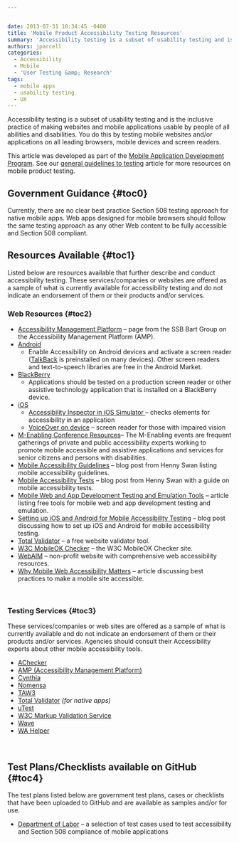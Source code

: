```yaml
---


date: 2013-07-31 10:34:45 -0400
title: 'Mobile Product Accessibility Testing Resources'
summary: 'Accessibility testing is a subset of usability testing and is the inclusive practice of making websites and mobile applications usable by people of all abilities and disabilities. You do this by testing mobile websites and/or applications on all leading browsers, mobile devices and screen readers. This article was developed as part of the Mobile Application'
authors: jparcell
categories:
  - Accessibility
  - Mobile
  - 'User Testing &amp; Research'
tags:
  - mobile apps
  - usability testing
  - UX
---
```


Accessibility testing is a subset of usability testing and is the inclusive practice of making websites and mobile applications usable by people of all abilities and disabilities. You do this by testing mobile websites and/or applications on all leading browsers, mobile devices and screen readers.

This article was developed as part of the [Mobile Application Development Program](https://digitalgov.sites.usa.gov/resources/mobile-application-development-program/ "Mobile Application Development Program"). See our [general guidelines to testing](https://digitalgov.sites.usa.gov/2013/08/22/mobile-product-testing-guidelines/ "Mobile Product Testing Guidelines and Resources") article for more resources on mobile product testing.

## <a name="x-Government Guidance"></a>Government Guidance {#toc0}

Currently, there are no clear best practice Section 508 testing approach for native mobile apps. Web apps designed for mobile browsers should follow the same testing approach as any other Web content to be fully accessible and Section 508 compliant.

## <a name="x-Resources Available"></a>Resources Available {#toc1}

Listed below are resources available that further describe and conduct accessibility testing. These services/companies or websites are offered as a sample of what is currently available for accessibility testing and do not indicate an endorsement of them or their products and/or services.

### <a name="x-Resources Available-Web Resources"></a>Web Resources {#toc2}

  * <a href="https://www.ssbbartgroup.com/amp/index.php" rel="nofollow">Accessibility Management Platform</a> &#8211; page from the SSB Bart Group on the Accessibility Management Platform (AMP).
  * <a href="http://developer.android.com/guide/topics/ui/accessibility/index.html" rel="nofollow">Android</a> 
      * Enable Accessibility on Android devices and activate a screen reader (<a href="https://play.google.com/store/apps/details?id=com.google.android.marvin.talkback" rel="nofollow">TalkBack</a> is preinstalled on many devices). Other screen readers and text-to-speech libraries are free in the Android Market.
  * <a href="http://us.blackberry.com/legal/accessibility.html" rel="nofollow">BlackBerry</a> 
      * Applications should be tested on a production screen reader or other assistive technology application that is installed on a BlackBerry device.
  * <a href="https://developer.apple.com/technologies/ios/accessibility.html" rel="nofollow">iOS</a> 
      * <a href="http://developer.apple.com/library/ios/#technotes/TestingAccessibilityOfiOSApps/TestAccessibilityonYourDevicewithVoiceOver/TestAccessibilityonYourDevicewithVoiceOver.html" rel="nofollow">Accessibility Inspector in iOS Simulator </a>– checks elements for accessibility in an application
      * <a href="http://www.apple.com/accessibility/voiceover/devicesupport.html" rel="nofollow">VoiceOver on device</a> – screen reader for those with impaired vision
  * [M-Enabling Conference Resources](http://www.m-enabling.com/)&#8211; The M-Enabling events are frequent gatherings of private and public accessibility experts working to promote mobile accessible and assistive applications and services for senior citizens and persons with disabilities.
  * <a href="http://www.iheni.com/mobile-accessibility-guidelines/" rel="nofollow">Mobile Accessibility Guidelines</a> &#8211; blog post from Henny Swan listing mobile accessibility guidelines.
  * <a href="http://www.iheni.com/mobile-accessibility-tests/" rel="nofollow">Mobile Accessibility Tests</a> &#8211; blog post from Henny Swan with a guide on mobile accessibility tests.
  * <a href="http://speckyboy.com/2010/04/12/mobile-web-and-app-development-testing-and-emulation-tools/" rel="nofollow">Mobile Web and App Development Testing and Emulation Tools</a> &#8211; article listing free tools for mobile web and app development testing and emulation.
  * <a href="http://www.interactiveaccessibility.com/blog/ios-and-android-mobile-accessibility" rel="nofollow">Setting up iOS and Android for Mobile Accessibility Testing</a> &#8211; blog post discussing how to set up iOS and Android for mobile accessibility testing.
  * <a href="http://www.totalvalidator.com/" rel="nofollow">Total Validator</a> &#8211; a free website validator tool.
  * <a href="http://validator.w3.org/mobile/" rel="nofollow">W3C MobileOK Checker</a> &#8211; the W3C MobileOK Checker site.
  * <a href="http://webaim.org/" rel="nofollow">WebAIM</a> &#8211; non-profit website with comprehensive web accessibility resources.
  * <a href="http://mobiforge.com/developing/story/why-mobile-web-accessibility-matters-best-practices-make-your-mobile-site-accessibl" rel="nofollow">Why Mobile Web Accessibility Matters</a> &#8211; article discussing best practices to make a mobile site accessible.

&nbsp;

### <a name="x-Resources Available-Testing Services"></a>Testing Services {#toc3}

These services/companies or web sites are offered as a sample of what is currently available and do not indicate an endorsement of them or their products and/or services. Agencies should consult their Accessibility experts about other mobile accessibility tools.

  * <a href="http://achecker.ca/checker/index.php" rel="nofollow">AChecker</a>
  * <a href="https://www.ssbbartgroup.com/amp/index.php" rel="nofollow">AMP (Accessibility Management Platform)</a>
  * <a href="http://%20http//www.contentquality.com/" rel="nofollow">Cynthia</a>
  * <a href="http://www.nomensa.com/services/accessibility-and-inclusive-design/accessibility-testing" rel="nofollow">Nomensa</a>
  * <a href="http://www.tawdis.net/ingles.html" rel="nofollow">TAW3</a>
  * <a href="http://www.totalvalidator.com/" rel="nofollow">Total Validator</a> _(for native apps)_
  * <a href="http://www.utest.com/usability-accessibility-testing" rel="nofollow">uTest</a>
  * <a href="http://validator.w3.org/" rel="nofollow">W3C Markup Validation Service</a>
  * <a href="http://wave.webaim.org/" rel="nofollow">Wave</a>
  * <a href="http://devel.freebsoft.org/wahelper" rel="nofollow">WA Helper</a>

&nbsp;

## <a name="x-Test Plans/Checklists available on GitHub"></a>Test Plans/Checklists available on GitHub {#toc4}

The test plans listed below are government test plans, cases or checklists that have been uploaded to GitHub and are available as samples and/or for use.

  * <a href="https://github.com/USDepartmentofLabor/Mobile-Accessibility-Test-Script" rel="nofollow">Department of Labor</a> &#8211; a selection of test cases used to test accessibility and Section 508 compliance of mobile applications